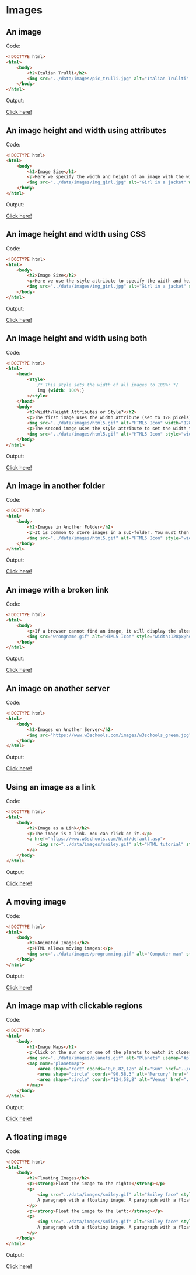 # Images

## An image

Code:

```html
<!DOCTYPE html>
<html>
    <body>
        <h2>Italian Trulli</h2>
        <img src="../data/images/pic_trulli.jpg" alt="Italian Trullti" style="width:100%">
    </body>
</html>
```

Output:

[Click here!](./Images/Example_1.html)

## An image height and width using attributes

Code:

```html
<!DOCTYPE html>
<html>
    <body>
        <h2>Image Size</h2>
        <p>Here we specify the width and height of an image with the width and height attributes:</p>
        <img src="../data/images/img_girl.jpg" alt="Girl in a jacket" width="500" height="600">
    </body>
</html>
```

Output:

[Click here!](./Images/Example_2.html)

## An image height and width using CSS

Code:

```html
<!DOCTYPE html>
<html>
    <body>
        <h2>Image Size</h2>
        <p>Here we use the style attribute to specify the width and height of an image:</p>
        <img src="../data/images/img_girl.jpg" alt="Girl in a jacket" style="width:500px;height:600px;">
    </body>
</html>
```

Output:

[Click here!](./Images/Example_3.html)

## An image height and width using both

Code:

```html
<!DOCTYPE html>
<html>
    <head>
        <style>
            /* This style sets the width of all images to 100%: */
            img {width: 100%;}
        </style>
    </head>
    <body>
        <h2>Width/Height Attributes or Style?</h2>
        <p>The first image uses the width attribute (set to 128 pixels), but the style in the head section overrides it, and sets the width to 100%.</p>
        <img src="../data/images/html5.gif" alt="HTML5 Icon" width="128" height="128">
        <p>The second image uses the style attribute to set the width to 128 pixels, this will not be overridden by the style in the head section:</p>
        <img src="../data/images/html5.gif" alt="HTML5 Icon" style="width:128px;height:128px;">
    </body>
</html>
```

Output:

[Click here!](./Images/Example_4.html)

## An image in another folder

Code:

```html
<!DOCTYPE html>
<html>
    <body>
        <h2>Images in Another Folder</h2>
        <p>It is common to store images in a sub-folder. You must then include the folder name in the src attribute:</p>
        <img src="../data/images/html5.gif" alt="HTML5 Icon" style="width:128px;height:128px;">
    </body>
</html>
```

Output:

[Click here!](./Images/Example_5.html)

## An image with a broken link

Code:

```html
<!DOCTYPE html>
<html>
    <body>
        <p>If a browser cannot find an image, it will display the alternate text:</p>
        <img src="wrongname.gif" alt="HTML5 Icon" style="width:128px;height:128px;">
    </body>
</html>
```

Output:

[Click here!](./Images/Example_6.html)

## An image on another server

Code:

```html
<!DOCTYPE html>
<html>
    <body>
        <h2>Images on Another Server</h2>
        <img src="https://www.w3schools.com/images/w3schools_green.jpg" alt="W3Schools.com" style="width:104px;height:142px;">
    </body>
</html>
```

Output:

[Click here!](./Images/Example_7.html)

## Using an image as a link

Code:

```html
<!DOCTYPE html>
<html>
    <body>
        <h2>Image as a Link</h2>
        <p>The image is a link. You can click on it.</p>
        <a href="https://www.w3schools.com/html/default.asp">
            <img src="../data/images/smiley.gif" alt="HTML tutorial" style="width:42px;height:42px;">
        </a>
    </body>
</html>
```

Output:

[Click here!](./Images/Example_8.html)

## A moving image

Code:

```html
<!DOCTYPE html>
<html>
    <body>
        <h2>Animated Images</h2>
        <p>HTML allows moving images:</p>
        <img src="../data/images/programming.gif" alt="Computer man" style="width:48px;height:48px;">
    </body>
</html>
```

Output:

[Click here!](./Images/Example_9.html)

## An image map with clickable regions

Code:

```html
<!DOCTYPE html>
<html>
    <body>
        <h2>Image Maps</h2>
        <p>Click on the sun or on one of the planets to watch it closer:</p>
        <img src="../data/images/planets.gif" alt="Planets" usemap="#planetmap" style="width:145px;height:126px;">
        <map name="planetmap">
            <area shape="rect" coords="0,0,82,126" alt="Sun" href="../data/images/sun.gif">
            <area shape="circle" coords="90,58,3" alt="Mercury" href="../data/images/merglobe.gif">
            <area shape="circle" coords="124,58,8" alt="Venus" href="../data/images/venglobe.gif">
        </map>
    </body>
</html>
```

Output:

[Click here!](./Images/Example_10.html)

## A floating image

Code:

```html
<!DOCTYPE html>
<html>
    <body>
        <h2>Floating Images</h2>
        <p><strong>Float the image to the right:</strong></p>
        <p>
            <img src="../data/images/smiley.gif" alt="Smiley face" style="float:right;width:42px;height:42px;">
            A paragraph with a floating image. A paragraph with a floating image. A paragraph with a floating image.
        </p>
        <p><strong>Float the image to the left:</strong></p>
        <p>
            <img src="../data/images/smiley.gif" alt="Smiley face" style="float:left;width:42px;height:42px;">
            A paragraph with a floating image. A paragraph with a floating image. A paragraph with a floating image.  
        </p>
    </body>
</html>
```

Output:

[Click here!](./Images/Example_11.html)